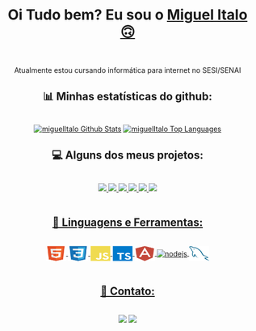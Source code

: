 <div>
  <h1 align="center">
    Oi Tudo bem? Eu sou o 
    <a href="https://www.linkedin.com/in/miguel-italo-1136b7243/" target="_blank">Miguel Italo 🙃</a>
  </h1><br>
  <div align="center">
    <p>Atualmente estou cursando informática para internet no SESI/SENAI</p>
  </div>
</div>


<div align="center">
  <h2>📊 Minhas estatísticas do github:</h2><br>
    <a href="https://github.com/miguelItalo/miguelItalo.git"><img alt="miguelItalo Github Stats" height="180em" width="410em" src="https://github-readme-stats.vercel.app/api?username=miguelItalo&show_icons=true&count_private=true&theme=merko&hide_border=true" /></a>
    <a href="https://github.com/miguelItalo/miguelItalo.git"><img alt="miguelItalo Top Languages" height="180em" width="410em" src="https://github-readme-stats.vercel.app/api/top-langs/?username=miguelItalo&langs_count=8&count_private=true&layout=compact&theme=merko&hide_border=true&" /></a>
</div>


<div align="center">
  <h2>💻 Alguns dos meus projetos:</h2><br>
  <a href="https://github.com/miguelItalo/js-developer-portfolio"><img src="https://github-readme-stats.vercel.app/api/pin/?username=miguelItalo&repo=js-developer-portfolio&theme=merko&hide_border=true" />
  <a href="https://github.com/miguelItalo/js-developer-pokedex"><img src="https://github-readme-stats.vercel.app/api/pin/?username=miguelItalo&repo=js-developer-pokedex&theme=merko&hide_border=true" />
  <a href="https://github.com/miguelItalo/desafio01-ts"><img src="https://github-readme-stats.vercel.app/api/pin/?username=miguelItalo&repo=desafio01-ts&theme=merko&hide_border=true" />
  <a href="https://github.com/miguelItalo/desafio02-ts"><img src="https://github-readme-stats.vercel.app/api/pin/?username=miguelItalo&repo=desafio02-ts&theme=merko&hide_border=true" />
  <a href="https://github.com/miguelItalo/Netflix-clone"><img src="https://github-readme-stats.vercel.app/api/pin/?username=miguelItalo&repo=Netflix-clone&theme=merko&hide_border=true" />
  <a href="https://github.com/miguelItalo/nlw-10-copa"><img src="https://github-readme-stats.vercel.app/api/pin/?username=miguelItalo&repo=nlw-10-copa&theme=merko&hide_border=true" />
</div>
 
    
<div align="center" valign="top"><br>
  <h2>🚀 Linguagens e Ferramentas:</h2><br>
  <img align="center" alt="HTML" height="30" width="40" src="https://raw.githubusercontent.com/devicons/devicon/master/icons/html5/html5-original.svg">
  <img align="center" alt="CSS" height="30" width="40" src="https://raw.githubusercontent.com/devicons/devicon/master/icons/css3/css3-original.svg">
  <img align="center" alt="Js" height="30" width="40" src="https://raw.githubusercontent.com/devicons/devicon/master/icons/javascript/javascript-plain.svg">
  <img align="center" alt="Ts" height="30" width="40" src="https://raw.githubusercontent.com/devicons/devicon/master/icons/typescript/typescript-plain.svg">
  <img align="center" alt="Angular" height="30" width="40" src="https://github.com/devicons/devicon/blob/master/icons/angularjs/angularjs-plain.svg">  
  <img align="center" alt="nodejs" height="30" width="40" src="https://cdn.worldvectorlogo.com/logos/nodejs-icon.svg">
  <img align="center" alt="mySQL" height="30" width="40" src="https://github.com/devicons/devicon/blob/master/icons/mysql/mysql-plain.svg">
</div><br>

    
<div align="center">
  <h2>📧 Contato:</h2><br>
  <a href="https://www.linkedin.com/in/miguel-italo-1136b7243/" target="_blank"><img src="https://img.shields.io/badge/-LinkedIn-%230077B5?style=for-the-badge&logo=linkedin&logoColor=white" target="_blank"></a> 
  <a href="mailto:miguelitaloc@gmail.com"><img src="https://img.shields.io/badge/-Gmail-%23333?style=for-the-badge&logo=gmail&logoColor=red" target="_blank"></a>
</div>
